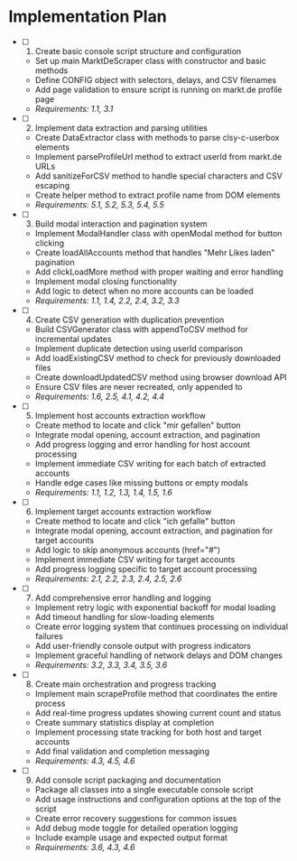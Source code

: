 # Implementation Plan

- [ ] 1. Create basic console script structure and configuration



  - Set up main MarktDeScraper class with constructor and basic methods
  - Define CONFIG object with selectors, delays, and CSV filenames
  - Add page validation to ensure script is running on markt.de profile page
  - _Requirements: 1.1, 3.1_

- [ ] 2. Implement data extraction and parsing utilities
  - Create DataExtractor class with methods to parse clsy-c-userbox elements
  - Implement parseProfileUrl method to extract userId from markt.de URLs
  - Add sanitizeForCSV method to handle special characters and CSV escaping
  - Create helper method to extract profile name from DOM elements
  - _Requirements: 5.1, 5.2, 5.3, 5.4, 5.5_

- [ ] 3. Build modal interaction and pagination system
  - Implement ModalHandler class with openModal method for button clicking
  - Create loadAllAccounts method that handles "Mehr Likes laden" pagination
  - Add clickLoadMore method with proper waiting and error handling
  - Implement modal closing functionality
  - Add logic to detect when no more accounts can be loaded
  - _Requirements: 1.1, 1.4, 2.2, 2.4, 3.2, 3.3_

- [ ] 4. Create CSV generation with duplication prevention
  - Build CSVGenerator class with appendToCSV method for incremental updates
  - Implement duplicate detection using userId comparison
  - Add loadExistingCSV method to check for previously downloaded files
  - Create downloadUpdatedCSV method using browser download API
  - Ensure CSV files are never recreated, only appended to
  - _Requirements: 1.6, 2.5, 4.1, 4.2, 4.4_

- [ ] 5. Implement host accounts extraction workflow
  - Create method to locate and click "mir gefallen" button
  - Integrate modal opening, account extraction, and pagination
  - Add progress logging and error handling for host account processing
  - Implement immediate CSV writing for each batch of extracted accounts
  - Handle edge cases like missing buttons or empty modals
  - _Requirements: 1.1, 1.2, 1.3, 1.4, 1.5, 1.6_

- [ ] 6. Implement target accounts extraction workflow
  - Create method to locate and click "ich gefalle" button
  - Integrate modal opening, account extraction, and pagination for target accounts
  - Add logic to skip anonymous accounts (href="#")
  - Implement immediate CSV writing for target accounts
  - Add progress logging specific to target account processing
  - _Requirements: 2.1, 2.2, 2.3, 2.4, 2.5, 2.6_

- [ ] 7. Add comprehensive error handling and logging
  - Implement retry logic with exponential backoff for modal loading
  - Add timeout handling for slow-loading elements
  - Create error logging system that continues processing on individual failures
  - Add user-friendly console output with progress indicators
  - Implement graceful handling of network delays and DOM changes
  - _Requirements: 3.2, 3.3, 3.4, 3.5, 3.6_

- [ ] 8. Create main orchestration and progress tracking
  - Implement main scrapeProfile method that coordinates the entire process
  - Add real-time progress updates showing current count and status
  - Create summary statistics display at completion
  - Implement processing state tracking for both host and target accounts
  - Add final validation and completion messaging
  - _Requirements: 4.3, 4.5, 4.6_

- [ ] 9. Add console script packaging and documentation
  - Package all classes into a single executable console script
  - Add usage instructions and configuration options at the top of the script
  - Create error recovery suggestions for common issues
  - Add debug mode toggle for detailed operation logging
  - Include example usage and expected output format
  - _Requirements: 3.6, 4.3, 4.6_
